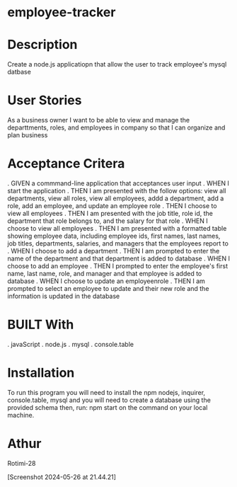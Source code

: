 # employee-tracker

# Description
 Create a node.js applicatiopn that allow the user to track employee's  mysql datbase
# User Stories
  As a business owner I want to be able to view and manage the departtments, roles, and employees in company so that I can organize and plan business
# Acceptance Critera
 . GIVEN a commmand-line application that acceptances user input
 . WHEN I start the application
 . THEN I am presented with the follow options: view all departments, view all roles, view all employees, addd a department, add a role, add an employee,       and update an employee role
 . THEN I choose to view all employees
 . THEN I am presented with the job title, role id, the department that role belongs to, and the salary for that role
 . WHEN I choose to view all employees
 . THEN I am presented with a formatted table showing employee data, including employee ids, first names, last names, job  titles, departments, salaries,        and   managers that the employees report to
 . WHEN I choose to add a department
 . THEN I am prompted to enter the name of the department and that department is added to database
 . WHEN I choose to add an employee
 . THEN I prompted to enter the employee's first name, last name, role, and manager and that employee is added to database
 . WHEN I choose to update an employeenrole
 . THEN I am prompted to select an employee to update and their new role and the information is updated in the database
# BUILT With
  . javaScript
  . node.js
  . mysql
  . console.table
# Installation
  To run this program you will need to install the npm nodejs, inquirer, console.table, mysql and you will need to create a database using the provided schema then, 
  run: npm start on the command on your local machine.


# Athur
  Rotimi-28
  
[Screenshot 2024-05-26 at 21.44.21]